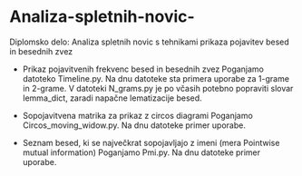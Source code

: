 # Analiza-spletnih-novic-
Diplomsko delo: Analiza spletnih novic s tehnikami prikaza pojavitev besed in besednih zvez

- Prikaz pojavitvenih frekvenc besed in besednih zvez
Poganjamo datoteko Timeline.py. Na dnu datoteke sta primera uporabe za 1-grame in 2-grame. V datoteki N_grams.py je po včasih potebno popraviti slovar lemma_dict, zaradi napačne lematizacije besed.

- Sopojavitvena matrika za prikaz z circos diagrami
Poganjamo Circos_moving_widow.py. Na dnu datoteke primer uporabe.

- Seznam besed, ki se največkrat sopojavljajo z imeni (mera Pointwise mutual information)
Poganjamo Pmi.py. Na dnu datoteke primer uporabe.
